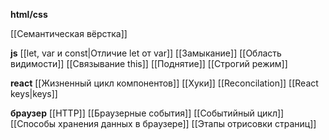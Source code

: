 **html/css**

[[Семантическая вёрстка]]

**js**
[[let, var и const|Отличие let от var]]
[[Замыкание]]
[[Область видимости]]
[[Связывание this]]
[[Поднятие]]
[[Строгий режим]]

**react**
[[Жизненный цикл компонентов]]
[[Хуки]]
[[Reconcilation]]
[[React keys|keys]]

**браузер**
[[HTTP]]
[[Браузерные события]]
[[Событийный цикл]]
[[Способы хранения данных в браузере]]
[[Этапы отрисовки страниц]]




